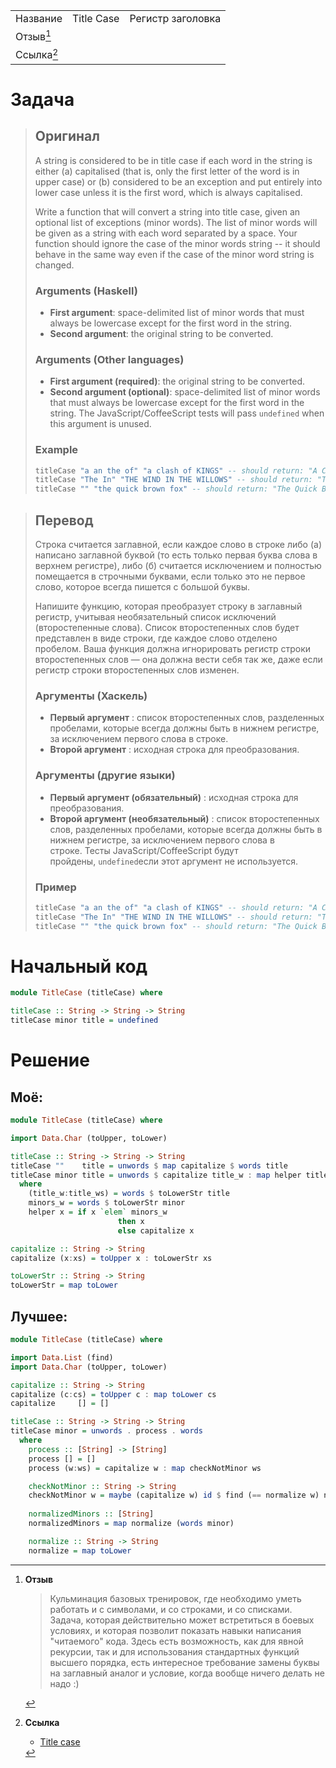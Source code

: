 |                 |            |                   |
| --------------- | ---------- | ----------------- |
| Название        | Title Case | Регистр заголовка |
| Отзыв[^отзыв]   |            |                   | 
| Ссылка[^ссылка] |            |                   |

# Задача

> ## Оригинал
> A string is considered to be in title case if each word in the string is either (a) capitalised (that is, only the first letter of the word is in upper case) or (b) considered to be an exception and put entirely into lower case unless it is the first word, which is always capitalised.
> 
> Write a function that will convert a string into title case, given an optional list of exceptions (minor words). The list of minor words will be given as a string with each word separated by a space. Your function should ignore the case of the minor words string -- it should behave in the same way even if the case of the minor word string is changed.
> 
> ### Arguments (Haskell)
> 
> - **First argument**: space-delimited list of minor words that must always be lowercase except for the first word in the string.
> - **Second argument**: the original string to be converted.
> 
> ### Arguments (Other languages)
> 
> - **First argument (required)**: the original string to be converted.
> - **Second argument (optional)**: space-delimited list of minor words that must always be lowercase except for the first word in the string. The JavaScript/CoffeeScript tests will pass `undefined` when this argument is unused.
> 
> ### Example
> 
> ```haskell
> titleCase "a an the of" "a clash of KINGS" -- should return: "A Clash of Kings"
> titleCase "The In" "THE WIND IN THE WILLOWS" -- should return: "The Wind in the Willows"
> titleCase "" "the quick brown fox" -- should return: "The Quick Brown Fox"
> ```
> 

> ## Перевод
> Строка считается заглавной, если каждое слово в строке либо (а) написано заглавной буквой (то есть только первая буква слова в верхнем регистре), либо (б) считается исключением и полностью помещается в строчными буквами, если только это не первое слово, которое всегда пишется с большой буквы.
> 
> Напишите функцию, которая преобразует строку в заглавный регистр, учитывая необязательный список исключений (второстепенные слова). Список второстепенных слов будет представлен в виде строки, где каждое слово отделено пробелом. Ваша функция должна игнорировать регистр строки второстепенных слов — она должна вести себя так же, даже если регистр строки второстепенных слов изменен.
> 
> ### Аргументы (Хаскель)
> 
> - **Первый аргумент** : список второстепенных слов, разделенных пробелами, которые всегда должны быть в нижнем регистре, за исключением первого слова в строке.
> - **Второй аргумент** : исходная строка для преобразования.
> 
> ### Аргументы (другие языки)
> 
> - **Первый аргумент (обязательный)** : исходная строка для преобразования.
> - **Второй аргумент (необязательный)** : список второстепенных слов, разделенных пробелами, которые всегда должны быть в нижнем регистре, за исключением первого слова в строке. Тесты JavaScript/CoffeeScript будут пройдены, `undefined`если этот аргумент не используется.
> 
> ### Пример
> 
> ```haskell
> titleCase "a an the of" "a clash of KINGS" -- should return: "A Clash of Kings"
> titleCase "The In" "THE WIND IN THE WILLOWS" -- should return: "The Wind in the Willows"
> titleCase "" "the quick brown fox" -- should return: "The Quick Brown Fox"
> ```
> 

# Начальный код

```haskell
module TitleCase (titleCase) where

titleCase :: String -> String -> String
titleCase minor title = undefined
```

# Решение

## Моё:

```haskell
module TitleCase (titleCase) where

import Data.Char (toUpper, toLower)

titleCase :: String -> String -> String
titleCase ""    title = unwords $ map capitalize $ words title
titleCase minor title = unwords $ capitalize title_w : map helper title_ws
  where
    (title_w:title_ws) = words $ toLowerStr title
    minors_w = words $ toLowerStr minor
    helper x = if x `elem` minors_w
                        then x
                        else capitalize x

capitalize :: String -> String
capitalize (x:xs) = toUpper x : toLowerStr xs

toLowerStr :: String -> String
toLowerStr = map toLower
```

## Лучшее:

```haskell
module TitleCase (titleCase) where

import Data.List (find)
import Data.Char (toUpper, toLower)

capitalize :: String -> String
capitalize (c:cs) = toUpper c : map toLower cs
capitalize     [] = []

titleCase :: String -> String -> String
titleCase minor = unwords . process . words
  where 
    process :: [String] -> [String]
    process [] = []
    process (w:ws) = capitalize w : map checkNotMinor ws

    checkNotMinor :: String -> String
    checkNotMinor w = maybe (capitalize w) id $ find (== normalize w) normalizedMinors
    
    normalizedMinors :: [String]
    normalizedMinors = map normalize (words minor)

    normalize :: String -> String
    normalize = map toLower
```


[^отзыв]:**Отзыв**
	> Кульминация базовых тренировок, где необходимо уметь работать и с символами, и со строками, и со списками. Задача, которая действительно может встретиться в боевых условиях, и которая позволит показать навыки написания "читаемого" кода. Здесь есть возможность, как для явной рекурсии, так и для использования стандартных функций высшего порядка, есть интересное требование замены буквы на заглавный аналог и условие, когда вообще ничего делать не надо :)

[^ссылка]: **Ссылка**
	- [Title case](https://www.codewars.com/kata/title-case)